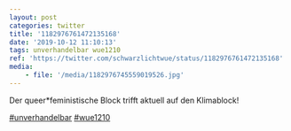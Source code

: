 ```yaml
---
layout: post
categories: twitter
title: '1182976761472135168'
date: '2019-10-12 11:10:13'
tags: unverhandelbar wue1210
ref: 'https://twitter.com/schwarzlichtwue/status/1182976761472135168'
media:
    - file: '/media/1182976745559019526.jpg'
---
```

Der queer\*feministische Block trifft aktuell auf den Klimablock!

[#unverhandelbar](/t/unverhandelbar) [#wue1210](/t/wue1210)  

